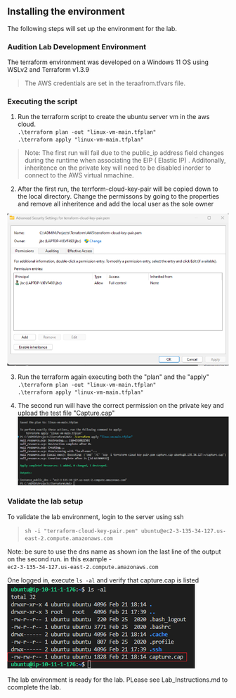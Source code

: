 ## Installing the environment 
The following steps will set up the environment for the lab.

### Audition Lab Development Environment 

The terraform environment was developed on a Windows 11 OS using WSLv2 and Terraform v1.3.9 <br>
>The AWS credentials are set in the teraafrom.tfvars file.

### Executing the script
1. Run the terraform script to create the ubuntu server vm in the aws cloud. <br>
`.\terraform plan -out "linux-vm-main.tfplan"` <br>
`.\terraform apply "linux-vm-main.tfplan"`

>Note: The first run will fail due to the public_ip address field changes during the runtime when associating the EIP ( Elastic IP) . Additonally, inheritence on the private key will need to be disabled inorder to connect to the AWS virtual nmachine. 

2. After the first run, the terrform-cloud-key-pair will be copied down to the local directory. Change the permissons by going to the properties and remove all inheritence and add the local user as the sole owner

![image](https://github.com/JeffChristman/PL_labs/blob/main/png/finalpermission.png) <br>


3. Run the terraform again executing both the "plan" and the "apply"<br>
`.\terraform plan -out "linux-vm-main.tfplan"` <br>
`.\terraform apply "linux-vm-main.tfplan"`

4. The second run will have the correct permission on the private key and upload the test file "Capture.cap" <br>
![image](https://github.com/JeffChristman/PL_labs/blob/main/png/2ndrunn.png)


### Validate the lab setup <br>
To validate the lab environment, login to the server using ssh 
> `sh -i "terraform-cloud-key-pair.pem" ubuntu@ec2-3-135-34-127.us-east-2.compute.amazonaws.com`

Note: be sure to use the dns name as shown ion the last line of the output on the second run. in this example - <br> 
`ec2-3-135-34-127.us-east-2.compute.amazonaws.com`

One logged in, execute `ls -al` and verify that capture.cap is listed <br>
![image](https://github.com/JeffChristman/PL_labs/blob/main/png/verifycapture.png)


The lab environment is ready for the lab. PLease see Lab_Instructions.md to ccomplete the lab.
